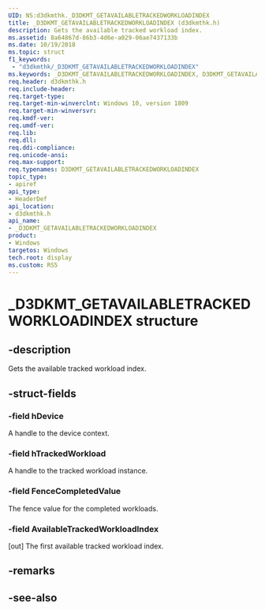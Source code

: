 ```yaml
---
UID: NS:d3dkmthk._D3DKMT_GETAVAILABLETRACKEDWORKLOADINDEX
title: _D3DKMT_GETAVAILABLETRACKEDWORKLOADINDEX (d3dkmthk.h)
description: Gets the available tracked workload index.
ms.assetid: 8a64867d-86b3-4d6e-a029-06ae7437133b
ms.date: 10/19/2018
ms.topic: struct
f1_keywords:
 - "d3dkmthk/_D3DKMT_GETAVAILABLETRACKEDWORKLOADINDEX"
ms.keywords: _D3DKMT_GETAVAILABLETRACKEDWORKLOADINDEX, D3DKMT_GETAVAILABLETRACKEDWORKLOADINDEX, 
req.header: d3dkmthk.h
req.include-header:
req.target-type:
req.target-min-winverclnt: Windows 10, version 1809
req.target-min-winversvr:
req.kmdf-ver:
req.umdf-ver:
req.lib:
req.dll:
req.ddi-compliance:
req.unicode-ansi:
req.max-support:
req.typenames: D3DKMT_GETAVAILABLETRACKEDWORKLOADINDEX
topic_type: 
- apiref
api_type: 
- HeaderDef
api_location: 
- d3dkmthk.h
api_name: 
- _D3DKMT_GETAVAILABLETRACKEDWORKLOADINDEX
product:
- Windows
targetos: Windows
tech.root: display
ms.custom: RS5
---
```


# _D3DKMT_GETAVAILABLETRACKEDWORKLOADINDEX structure

## -description

Gets the available tracked workload index.

## -struct-fields

### -field hDevice

A handle to the device context.

### -field hTrackedWorkload

A handle to the tracked workload instance.

### -field FenceCompletedValue

The fence value for the completed workloads.

### -field AvailableTrackedWorkloadIndex
 
[out] The first available tracked workload index.

## -remarks

## -see-also
